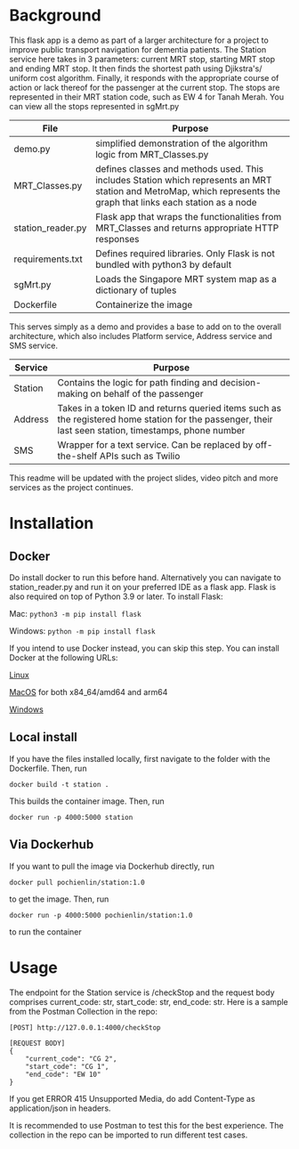 # Background 
This flask app is a demo as part of a larger architecture for a project to improve public transport navigation for dementia patients.
The Station service here takes in 3 parameters: current MRT stop, starting MRT stop and ending MRT stop. It then finds the shortest path using Djikstra's/ uniform cost algorithm. Finally, it responds with the appropriate course of action or lack thereof for the passenger at the current stop. The stops are represented in their MRT station code, such as EW 4 for Tanah Merah. You can view all the stops represented in sgMrt.py

|File| Purpose|
|----|----|
|demo.py| simplified demonstration of the algorithm logic from MRT_Classes.py|
|MRT_Classes.py| defines classes and methods used. This includes Station which represents an MRT station and MetroMap, which represents the graph that links each station as a node|
|station_reader.py| Flask app that wraps the functionalities from MRT_Classes and returns appropriate HTTP responses|
|requirements.txt| Defines required libraries. Only Flask is not bundled with python3 by default|
|sgMrt.py| Loads the Singapore MRT system map as a dictionary of tuples |
|Dockerfile| Containerize the image |

This serves simply as a demo and provides a base to add on to the overall architecture, which also includes Platform service, Address service and SMS service.

|Service| Purpose|
|----|---|
|Station| Contains the logic for path finding and decision-making on behalf of the passenger|
|Address| Takes in a token ID and returns queried items such as the registered home station for the passenger, their last seen station, timestamps, phone number|
|SMS| Wrapper for a text service. Can be replaced by off-the-shelf APIs such as Twilio |

This readme will be updated with the project slides, video pitch and more services as the project continues.

# Installation 

## Docker
Do install docker to run this before hand. Alternatively you can navigate to station_reader.py and run it on your preferred IDE as a flask app.
Flask is also required on top of Python 3.9 or later. To install Flask:

Mac: `python3 -m pip install flask`

Windows: `python -m pip install flask`

If you intend to use Docker instead, you can skip this step.
You can install Docker at the following URLs:

[Linux](https://docs.docker.com/desktop/install/linux-install/)

[MacOS](https://docs.docker.com/desktop/install/mac-install/) for both x84_64/amd64 and arm64

[Windows](https://docs.docker.com/desktop/install/windows-install/)

## Local install
If you have the files installed locally, first navigate to the folder with the Dockerfile. Then, run 

`docker build -t station .`

This builds the container image. Then, run 

`docker run -p 4000:5000 station`

## Via Dockerhub
If you want to pull the image via Dockerhub directly, run 

`docker pull pochienlin/station:1.0` 

to get the image. Then, run 

`docker run -p 4000:5000 pochienlin/station:1.0` 

to run the container

# Usage
The endpoint for the Station service is /checkStop and the request body comprises current_code: str, start_code: str, end_code: str.
Here is a sample from the Postman Collection in the repo:

```
[POST] http://127.0.0.1:4000/checkStop

[REQUEST BODY]
{
    "current_code": "CG 2",
    "start_code": "CG 1",
    "end_code": "EW 10"
}
```

If you get ERROR 415 Unsupported Media, do add Content-Type as application/json in headers. 

It is recommended to use Postman to test this for the best experience. The collection in the repo can be imported to run different test cases.